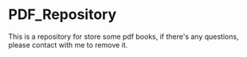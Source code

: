 # PDF_Repository
This is a repository for store some pdf books, if there's any questions, please contact with me to remove it.
